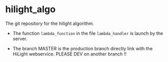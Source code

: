 # hilight_algo

The git repository for the hilight algorithm.
* The function `lambda_function` in the file `lambda_handler` is launch by the server.

* The branch MASTER is the production branch directly link with the HiLight webservice. PLEASE DEV on another branch !!
